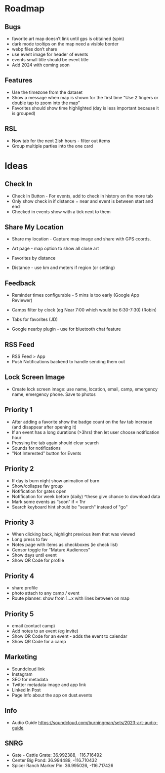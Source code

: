 
# Roadmap

## Bugs
- favorite art map doesn’t link until gps is obtained (spin)
- dark mode tooltips on the map need a visible border 
- webp files don’t share
- use event image for header of events
- events small title should be event title
- Add 2024 with coming soon

## Features
- Use the timezone from the dataset
- Show a message when map is shown for the first time "Use 2 fingers or double tap to zoom into the map"
- Favorites should show time highlighted (day is less important because it is grouped)

## RSL
- Now tab for the next 2ish hours - filter out items
- Group multiple parties into the one card

# Ideas

## Check In
- Check In Button - For events, add to check in history on the more tab
- Only show check in if distance = near and event is between start and end
- Checked in events show with a tick next to them

## Share My Location
- Share my location - Capture map image and share with GPS coords.

- Art page - map option to show all close art
- Favorites by distance
- Distance - use km and meters if region (or setting)

## Feedback
- Reminder times configurable - 5 mins is too early (Google App Reviewer)
- Camps filter by clock (eg Near 7:00 which would be 6:30-7:30) (Robin)
- Tabs for favorites (JD)

- Google nearby plugin - use for bluetooth chat feature

## RSS Feed
- RSS Feed > App
- Push Notifications backend to handle sending them out

## Lock Screen Image
- Create lock screen image: use name, location, email, camp, emergency name, emergency phone. Save to photos

## Priority 1
- After adding a favorite show the badge count on the fav tab increase (and disappear after opening it)
- If an event has a long durations (>3hrs) then let user choose notification hour
- Pressing the tab again should clear search
- Sounds for notifications
- "Not Interested" button for Events

## Priority 2
- If day is burn night show animation of burn
- Show/collapse fav group
- Notification for gates open
- Notification for week before (daily) ^these give chance to download data
- Mark some events as “soon” if < 1hr
- Search keyboard hint should be "search" instead of "go"

## Priority 3
- When clicking back, highlight previous item that was viewed
- Long press to fav
- Notes page with items as checkboxes (ie check list)
- Censor toggle for "Mature Audiences"
- Show days until event
- Show QR Code for profile

## Priority 4
- share profile
- photo attach to any camp / event
- Route planner: show from 1...x with lines between on map

## Priority 5
- email (contact camp)
- Add notes to an event (eg invite)
- Show QR Code for an event - adds the event to calendar
- Show QR Code for a camp

## Marketing
- Soundcloud link
- Instagram
- SEO for metadata
- Twitter metadata image and app link
- Linked In Post
- Page Info about the app on dust.events

## Info
- Audio Guide https://soundcloud.com/burningman/sets/2023-art-audio-guide

## SNRG
- Gate - Cattle Grate: 36.992388, -116.716492
- Center Big Pond: 36.994489, -116.710432
- Spicer Ranch Marker Pin: 36.995026, -116.717426
